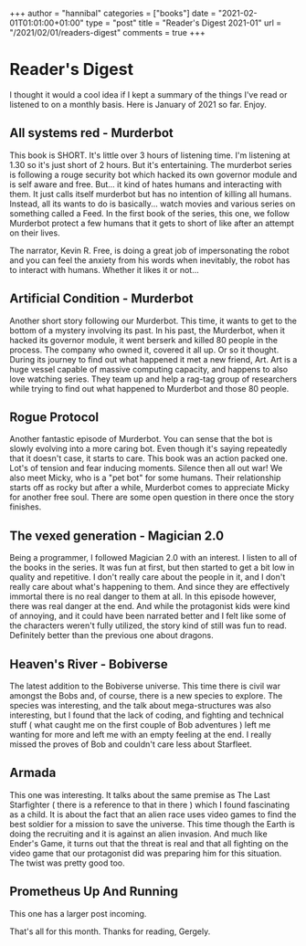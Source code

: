 +++
author = "hannibal"
categories = ["books"]
date = "2021-02-01T01:01:00+01:00"
type = "post"
title = "Reader's Digest 2021-01"
url = "/2021/02/01/readers-digest"
comments = true
+++

# Reader's Digest

I thought it would a cool idea if I kept a summary of the things I've read or listened to on a monthly
basis. Here is January of 2021 so far. Enjoy.

## All systems red - Murderbot

This book is SHORT. It's little over 3 hours of listening time. I'm listening at 1.30 so it's just short of 2 hours.
But it's entertaining. The murderbot series is following a rouge security bot which hacked its own governor module
and is self aware and free. But... it kind of hates humans and interacting with them. It just calls itself murderbot
but has no intention of killing all humans. Instead, all its wants to do is basically... watch movies and various series on something called a Feed. In the first book of the series, this one, we follow Murderbot protect a few humans
that it gets to short of like after an attempt on their lives.

The narrator, Kevin R. Free, is doing a great job of impersonating the robot and you can feel the anxiety from his words when inevitably, the robot has to interact with humans. Whether it likes it or not...

## Artificial Condition - Murderbot

Another short story following our Murderbot. This time, it wants to get to the bottom of a mystery involving its past.
In his past, the Murderbot, when it hacked its governor module, it went berserk and killed 80 people in the process. The company who owned it, covered it all up. Or so it thought. During its journey to find out what happened it met a new friend, Art. Art is a huge vessel capable of massive computing capacity, and happens to also love watching series.
They team up and help a rag-tag group of researchers while trying to find out what happened to Murderbot and those 80 people.

## Rogue Protocol

Another fantastic episode of Murderbot. You can sense that the bot is slowly evolving into a more caring bot. Even though it's saying repeatedly that it doesn't case, it starts to care. This book was an action packed one. Lot's of tension and fear inducing moments. Silence then all out war! We also meet Micky, who is a "pet bot" for some humans. Their relationship starts off as rocky but after a while, Murderbot comes to appreciate Micky for another free soul. There are some open question in there once the story finishes.

## The vexed generation - Magician 2.0

Being a programmer, I followed Magician 2.0 with an interest. I listen to all of the books in the series. It was fun at first, but then started to get a bit low in quality and repetitive. I don't really care about the people in it, and I don't really care about what's happening to them. And since they are effectively immortal there is no real danger to them at all. In this episode however, there was real danger at the end. And while the protagonist kids were kind of annoying, and it could have been narrated better and I felt like some of the characters weren't fully utilized, the story kind of still was fun to read. Definitely better than the previous one about dragons.

## Heaven's River - Bobiverse

The latest addition to the Bobiverse universe. This time there is civil war amongst the Bobs and, of course, there is a new species to explore. The species was interesting, and the talk about mega-structures was also interesting, but I found that the lack of coding, and fighting and technical stuff ( what caught me on the first couple of Bob adventures ) left me wanting for more and left me with an empty feeling at the end. I really missed the proves of Bob and couldn't care less about Starfleet.

## Armada

This one was interesting. It talks about the same premise as The Last Starfighter ( there is a reference to that in there ) which I found fascinating as a child. It is about the fact that an alien race uses video games to find the best soldier for a mission to save the universe. This time though the Earth is doing the recruiting and it is against an alien invasion. And much like Ender's Game, it turns out that the threat is real and that all fighting on the video game that our protagonist did was preparing him for this situation. The twist was pretty good too.

## Prometheus Up And Running

This one has a larger post incoming.

That's all for this month.
Thanks for reading,
Gergely.
